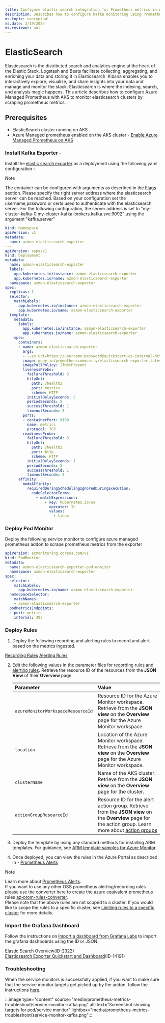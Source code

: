 ```yaml
---
title: Configure elastic search integration for Prometheus metrics in Azure Monitor
description: Describes how to configure kafka monitoring using Prometheus metrics in Azure Monitor to Kubernetes cluster.
ms.topic: conceptual
ms.date: 3/19/2024
ms.reviewer: aul
---
```

# ElasticSearch
Elasticsearch is the distributed search and analytics engine at the heart of the Elastic Stack. Logstash and Beats facilitate collecting, aggregating, and enriching your data and storing it in Elasticsearch. Kibana enables you to interactively explore, visualize, and share insights into your data and manage and monitor the stack. Elasticsearch is where the indexing, search, and analysis magic happens.
This article describes how to configure Azure Managed Prometheus with AKS to monitor elasticsearch clusters by scraping prometheus metrics. 

## Prerequisites

+ ElasticSearch cluster running on AKS
+ Azure Managed prometheus enabled on the AKS cluster - [Enable Azure Managed Prometheus on AKS](kubernetes-monitoring-enable.md#enable-prometheus-and-grafana)


### Install Kafka Exporter -
Install the [elastic search exporter](https://github.com/prometheus-community/elasticsearch_exporter) as a deployment using the following yaml configuration - 

> [!NOTE] 
> The container can be configured with arguments as described in the [Flags](https://github.com/prometheus-community/elasticsearch_exporter#configuration) section.
Please specify the right server address where the elasticsearch server can be reached. Based on your configuration set the username,password or certs used to authenticate with the elasticsearch server. For the following configuration, the server address is set to "my-cluster-kafka-0.my-cluster-kafka-brokers.kafka.svc:9092" using the argument "kafka.server"

```yaml
kind: Namespace
apiVersion: v1
metadata:
  name: azmon-elasticsearch-exporter
---
apiVersion: apps/v1
kind: Deployment
metadata:
  name: azmon-elasticsearch-exporter
  labels:
    app.kubernetes.io/instance: azmon-elasticsearch-exporter
    app.kubernetes.io/name: azmon-elasticsearch-exporter
  namespace: azmon-elasticsearch-exporter
spec:
  replicas: 1
  selector:
    matchLabels:
      app.kubernetes.io/instance: azmon-elasticsearch-exporter
      app.kubernetes.io/name: azmon-elasticsearch-exporter
  template:
    metadata:
      labels:
        app.kubernetes.io/instance: azmon-elasticsearch-exporter
        app.kubernetes.io/name: azmon-elasticsearch-exporter
    spec:
      containers:
      - name: azmon-elasticsearch-exporter
        args:
        - --es.uri=https://username:password@quickstart-es-internal-http:9200
        image: quay.io/prometheuscommunity/elasticsearch-exporter:latest
        imagePullPolicy: IfNotPresent
        livenessProbe:
          failureThreshold: 3
          httpGet:
            path: /healthz
            port: metrics
            scheme: HTTP
          initialDelaySeconds: 5
          periodSeconds: 5
          successThreshold: 1
          timeoutSeconds: 5
        ports:
        - containerPort: 9108
          name: metrics
          protocol: TCP
        readinessProbe:
          failureThreshold: 3
          httpGet:
            path: /healthz
            port: http
            scheme: HTTP
          initialDelaySeconds: 1
          periodSeconds: 5
          successThreshold: 1
          timeoutSeconds: 5
      affinity:
        nodeAffinity:
          requiredDuringSchedulingIgnoredDuringExecution:
            nodeSelectorTerms:
              - matchExpressions:
                  - key: kubernetes.io/os
                    operator: In
                    values:
                      - linux
```
### Deploy Pod Monitor
Deploy the following service monitor to configure azure managed prometheus addon to scrape prometheus metrics from the exporter
```yaml
apiVersion: azmonitoring.coreos.com/v1
kind: PodMonitor
metadata:
  name: azmon-elasticsearch-exporter-pod-monitor
  namespace: azmon-elasticsearch-exporter
spec:
  selector:
    matchLabels:
      app.kubernetes.io/name: azmon-elasticsearch-exporter
  namespaceSelector:
    matchNames:
    - azmon-elasticsearch-exporter
  podMetricsEndpoints:
  - port: metrics
    interval: 30s
  ```


### Deploy Rules
1. Deploy the following recording and alerting rules to record and alert based on the metrics ingested.

[Recording Rules](https://github.com/Azure/prometheus-collector/blob/rashmi/rules/Azure-ARM-templates/Workload-Rules/ElasticSearch/elasticsearch-recording-rules.json)
[Alerting Rules](https://github.com/Azure/prometheus-collector/blob/rashmi/rules/Azure-ARM-templates/Workload-Rules/ElasticSearch/elasticsearch-alerting-rules.json)


2. Edit the following values in the parameter files for [recording rules](https://github.com/Azure/prometheus-collector/blob/rashmi/rules/Azure-ARM-templates/Workload-Rules/Recording-Rules-Parameters.json) and [alerting rules](https://github.com/Azure/prometheus-collector/blob/rashmi/rules/Azure-ARM-templates/Workload-Rules/Alert-Rules-Parameters.json). Retrieve the resource ID of the resources from the **JSON View** of their **Overview** page.

    | Parameter | Value |
    |:---|:---|
    | `azureMonitorWorkspaceResourceId` | Resource ID for the Azure Monitor workspace. Retrieve from the **JSON view** on the **Overview** page for the Azure Monitor workspace. |
    | `location` | Location of the Azure Monitor workspace. Retrieve from the **JSON view** on the **Overview** page for the Azure Monitor workspace. |
    | `clusterName` | Name of the AKS cluster. Retrieve from the **JSON view** on the **Overview** page for the cluster. |
    | `actionGroupResourceId` | Resource ID for the alert action group. Retrieve from the **JSON view** on the **Overview** page for the action group. Learn more about [action groups](../alerts/action-groups.md) |

3. Deploy the template by using any standard methods for installing ARM templates. For guidance, see [ARM template samples for Azure Monitor](../resource-manager-samples.md).

4. Once deployed, you can view the rules in the Azure Portal as described in - [Prometheus Alerts](../essentials/prometheus-rule-groups.md#view-prometheus-rule-groups)

> [!Note] 
> Learn more about [Prometheus Alerts](../essentials/prometheus-rule-groups.md).</br>
> If you want to use any other OSS prometheus alerting/recording rules please use the converter here to create the azure equivalent prometheus rules [az-prom-rules-converter](https://aka.ms/az-prom-rules-converter).</br>
> Please note that the above rules are not scoped to a cluster. If you would like to scope the rules to a specific cluster, see [Limiting rules to a specific cluster](../essentials/prometheus-rule-groups.md#limiting-rules-to-a-specific-cluster) for more details.

### Import the Grafana Dashboard

Follow the instructions on [Import a dashboard from Grafana Labs](../../managed-grafana/how-to-create-dashboard.md#import-a-grafana-dashboard) to import the grafana dashboards using the ID or JSON.</br>

[Elastic Search Overview](https://github.com/grafana/jsonnet-libs/blob/master/elasticsearch-mixin/dashboards/elasticsearch-overview.json)(ID-2322)</br>
[Elasticsearch Exporter Quickstart and Dashboard](https://grafana.com/grafana/dashboards/14191-elasticsearch-overview/)(ID-14191)


### Troubleshooting
When the service monitors is successfully applied, if you want to make sure that the service monitor targets get picked up by the addon, follow the instructions [here](prometheus-metrics-troubleshoot.md#prometheus-interface). 

  :::image type="content" source="media/prometheus-metrics-troubleshoot/service-monitor-kafka.png" alt-text="Screenshot showing targets for pod/service monitor" lightbox="media/prometheus-metrics-troubleshoot/service-monitor-kafka.png":::

